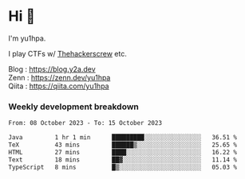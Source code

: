 # Hi 👋

I'm yu1hpa.

I play CTFs w/ [Thehackerscrew](https://www.thehackerscrew.team/) etc.

Blog : https://blog.y2a.dev  
Zenn : https://zenn.dev/yu1hpa  
Qiita : https://qiita.com/yu1hpa  

### Weekly development breakdown

<!--START_SECTION:waka-->

```txt
From: 08 October 2023 - To: 15 October 2023

Java         1 hr 1 min      █████████░░░░░░░░░░░░░░░░   36.51 %
TeX          43 mins         ██████▒░░░░░░░░░░░░░░░░░░   25.65 %
HTML         27 mins         ████░░░░░░░░░░░░░░░░░░░░░   16.22 %
Text         18 mins         ██▓░░░░░░░░░░░░░░░░░░░░░░   11.14 %
TypeScript   8 mins          █▒░░░░░░░░░░░░░░░░░░░░░░░   05.03 %
```

<!--END_SECTION:waka-->

